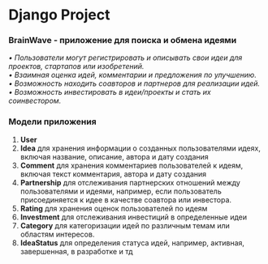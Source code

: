 # Django Project

### BrainWave - приложение для поиска и обмена идеями
_•	Пользователи могут регистрировать и описывать свои идеи для проектов, стартапов или изобретений.  
•	Взаимная оценка идей, комментарии и предложения по улучшению.  
•	Возможность находить соавторов и партнеров для реализации идей.  
•	Возможность инвестировать в идеи/проекты и стать их соинвестором._  


### Модели приложения

1. **User**
2. **Idea** для хранения информации о созданных пользователями идеях, включая название, описание, автора и дату создания
3. **Comment** для хранения комментариев пользователей к идеям, включая текст комментария, автора и дату создания
4. **Partnership** для отслеживания партнерских отношений между пользователями и идеями, например, если пользователь присоединяется к идее в качестве соавтора или инвестора.
5. **Rating** для хранения оценок пользователей по идеям
6. **Investment** для отслеживания инвестиций в определенные идеи
7. **Category** для категоризации идей по различным темам или областям интересов.
8. **IdeaStatus** для определения статуса идей, например, активная, завершенная, в разработке и тд